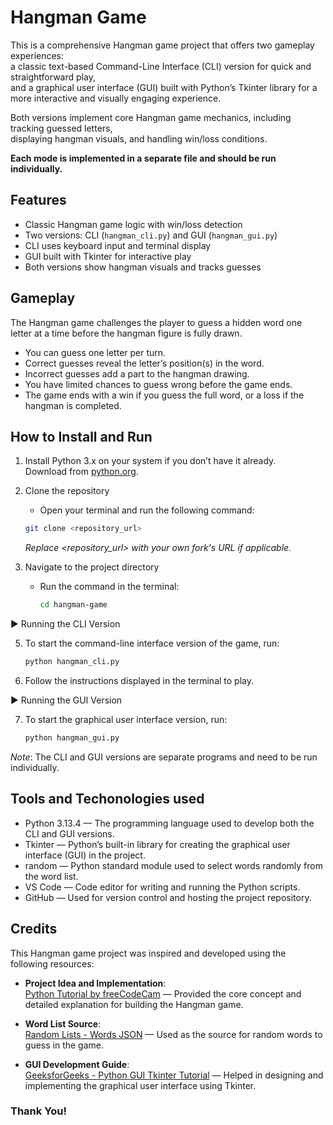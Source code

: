 # **Hangman Game**

This is a comprehensive Hangman game project that offers two gameplay experiences:  
a classic text-based Command-Line Interface (CLI) version for quick and straightforward play,  
and a graphical user interface (GUI) built with Python’s Tkinter library for a more interactive and visually engaging experience.  

Both versions implement core Hangman game mechanics, including tracking guessed letters,  
displaying hangman visuals, and handling win/loss conditions.

**Each mode is implemented in a separate file and should be run individually.**


## **Features**

- Classic Hangman game logic with win/loss detection  
- Two versions: CLI (`hangman_cli.py`) and GUI (`hangman_gui.py`)  
- CLI uses keyboard input and terminal display  
- GUI built with Tkinter for interactive play  
- Both versions show hangman visuals and tracks guesses

## **Gameplay**

The Hangman game challenges the player to guess a hidden word one letter at a time before the hangman figure is fully drawn.

- You can guess one letter per turn.
- Correct guesses reveal the letter’s position(s) in the word.
- Incorrect guesses add a part to the hangman drawing.
- You have limited chances to guess wrong before the game ends.
- The game ends with a win if you guess the full word, or a loss if the hangman is completed.
  
## **How to Install and Run**

1. Install Python 3.x on your system if you don’t have it already.  
   Download from [python.org](https://www.python.org/downloads/).
   
3. Clone the repository
   - Open your terminal and run the following command:
   ```bash
   git clone <repository_url>
   ```
   *Replace <repository_url> with your own fork's URL if applicable.*
     
4. Navigate to the project directory
   - Run the command in the terminal:
     ```bash
     cd hangman-game
     ```
▶️ Running the CLI Version

5. To start the command-line interface version of the game, run:
   ```bash
   python hangman_cli.py
   ```
6. Follow the instructions displayed in the terminal to play.

▶️ Running the GUI Version

7. To start the graphical user interface version, run:
   ```bash
   python hangman_gui.py
   ```
*Note*: The CLI and GUI versions are separate programs and need to be run individually.

## **Tools and Techonologies used**

- Python 3.13.4 — The programming language used to develop both the CLI and GUI versions.
- Tkinter — Python’s built-in library for creating the graphical user interface (GUI) in the project.
- random — Python standard module used to select words randomly from the word list.
- VS Code — Code editor for writing and running the Python scripts.
- GitHub — Used for version control and hosting the project repository.

## **Credits**

This Hangman game project was inspired and developed using the following resources:

- **Project Idea and Implementation**:  
  [Python Tutorial by freeCodeCam](https://www.freecodecamp.org/news/python-projects-for-beginners/) — Provided the core concept and detailed explanation for building the Hangman game.

- **Word List Source**:  
  [Random Lists - Words JSON](https://www.randomlists.com/data/words.json) — Used as the source for random words to guess in the game.

- **GUI Development Guide**:  
  [GeeksforGeeks - Python GUI Tkinter Tutorial](https://www.geeksforgeeks.org/python-gui-tkinter/) — Helped in designing and implementing the graphical user interface using Tkinter.


### Thank You!



      



